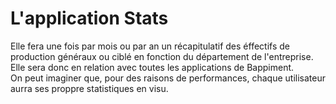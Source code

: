 # L'application Stats

Elle fera une fois par mois ou par an un récapitulatif des éffectifs de 
production généraux ou ciblé en fonction du département de l'entreprise.  
Elle sera donc en relation avec toutes les applications de Bappiment.  
On peut imaginer que, pour des raisons de performances, chaque utilisateur 
aurra ses proppre statistiques en visu.
